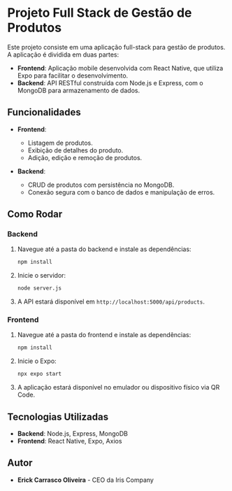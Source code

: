 # Projeto Full Stack de Gestão de Produtos

Este projeto consiste em uma aplicação full-stack para gestão de produtos. A aplicação é dividida em duas partes:

- **Frontend**: Aplicação mobile desenvolvida com React Native, que utiliza Expo para facilitar o desenvolvimento.
- **Backend**: API RESTful construída com Node.js e Express, com o MongoDB para armazenamento de dados.

## Funcionalidades

- **Frontend**:
  - Listagem de produtos.
  - Exibição de detalhes do produto.
  - Adição, edição e remoção de produtos.

- **Backend**:
  - CRUD de produtos com persistência no MongoDB.
  - Conexão segura com o banco de dados e manipulação de erros.

## Como Rodar

### Backend
1. Navegue até a pasta do backend e instale as dependências:
    ```bash
    npm install
    ```

2. Inicie o servidor:
    ```bash
    node server.js
    ```

3. A API estará disponível em `http://localhost:5000/api/products`.

### Frontend
1. Navegue até a pasta do frontend e instale as dependências:
    ```bash
    npm install
    ```

2. Inicie o Expo:
    ```bash
    npx expo start
    ```

3. A aplicação estará disponível no emulador ou dispositivo físico via QR Code.

## Tecnologias Utilizadas

- **Backend**: Node.js, Express, MongoDB
- **Frontend**: React Native, Expo, Axios

## Autor
- **Erick Carrasco Oliveira** - CEO da Iris Company

